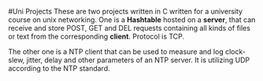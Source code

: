 #Uni Projects
These are two projects written in C written for a university course on unix networking. One is a **Hashtable** hosted on a **server**, that can receive and store POST, GET and DEL requests containing all kinds of files or text from the corresponding **client**. Protocol is TCP.

The other one is a NTP client that can be used to measure and log clock-slew, jitter, delay and other parameters of an NTP server. It is utilizing UDP according to the NTP standard. 
